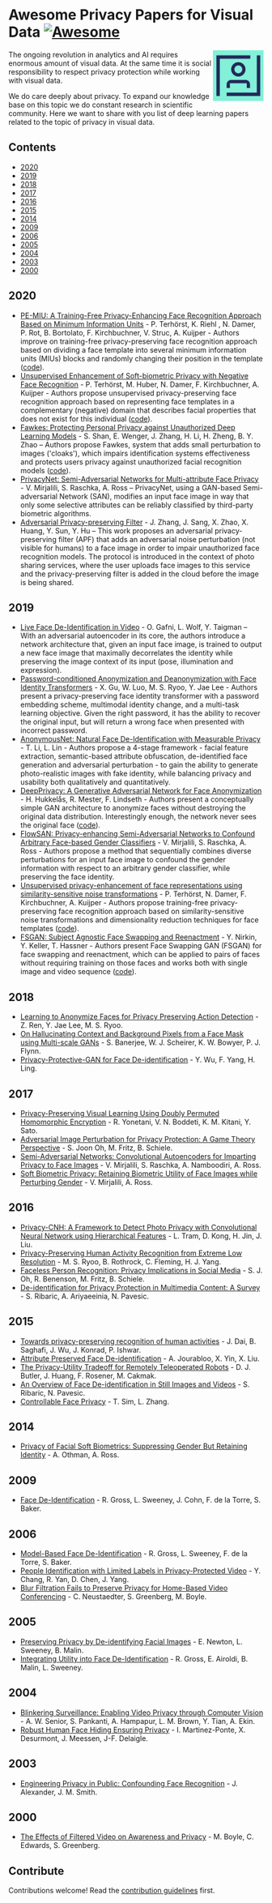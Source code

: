 # Awesome Privacy Papers for Visual Data [![Awesome](https://awesome.re/badge.svg)](https://awesome.re)

[<img src="logo.png" align="right" width="100">](https://brighter.ai)

The ongoing revolution in analytics and AI requires enormous amount of visual data. At the same time it is social responsibility to respect privacy protection while working with visual data.

We do care deeply about privacy. To expand our knowledge base on this topic we do constant research in scientific community. Here we want to share with you list of deep learning papers related to the topic of privacy in visual data.


## Contents

- [2020](#2020)
- [2019](#2019)
- [2018](#2018)
- [2017](#2017)
- [2016](#2016)
- [2015](#2015)
- [2014](#2014)
- [2009](#2009)
- [2006](#2006)
- [2005](#2005)
- [2004](#2004)
- [2003](#2003)
- [2000](#2000)


## 2020
- [PE-MIU: A Training-Free Privacy-Enhancing Face Recognition Approach Based on Minimum Information Units](https://doi.org/10.1109/ACCESS.2020.2994960) - P. Terhörst, K. Riehl , N. Damer, P. Rot, B. Bortolato, F. Kirchbuchner, V. Struc, A. Kuijper - Authors improve on training-free privacy-preserving face recognition approach based on dividing a face template into several minimum information units (MIUs) blocks and randomly changing their position in the template ([code](https://github.com/pterhoer/PrivacyPreservingFaceRecognition/blob/master/training_free/pe_miu/privacy_enhancing_miu.py)).
- [Unsupervised Enhancement of Soft-biometric Privacy with Negative Face Recognition](https://arxiv.org/abs/2002.09181) - P. Terhörst, M. Huber, N. Damer, F. Kirchbuchner, A. Kuijper - Authors propose unsupervised privacy-preserving face recognition approach based on representing face templates in a complementary (negative) domain that describes facial properties that does not exist for this individual ([code](https://github.com/pterhoer/PrivacyPreservingFaceRecognition/blob/master/unsupervised/negative_face_recognition/negative_face_recognition.py)).
- [Fawkes: Protecting Personal Privacy against Unauthorized Deep Learning Models](https://arxiv.org/abs/2002.08327) - S. Shan, E. Wenger, J. Zhang, H. Li, H. Zheng, B. Y. Zhao – Authors propose Fawkes, system that adds small perturbation to images ('cloaks'), which impairs identification systems effectiveness and protects users privacy against unauthorized facial recognition models ([code](https://github.com/Shawn-Shan/fawkes)).
- [PrivacyNet: Semi-Adversarial Networks for Multi-attribute Face Privacy](https://arxiv.org/abs/2001.00561) - V. Mirjalili, S. Raschka, A. Ross – PrivacyNet, using a GAN-based Semi-adversarial Network (SAN), modifies an input face image in way that only some selective attributes can be reliably classified by third-party biometric algorithms.
- [Adversarial Privacy-preserving Filter](https://arxiv.org/abs/2007.12861) - J. Zhang, J. Sang, X. Zhao, X. Huang, Y. Sun, Y. Hu – This work proposes an adversarial privacy-preserving filter (APF) that adds an adversarial noise perturbation (not visible for humans) to a face image in order to impair unauthorized face recognition models. The protocol is introduced in the context of photo sharing services, where the user uploads face images to this service and the privacy-preserving filter is added in the cloud before the image is being shared.

## 2019
- [Live Face De-Identification in Video](https://arxiv.org/abs/1911.08348) - O. Gafni, L. Wolf, Y. Taigman – With an adversarial autoencoder in its core, the authors introduce a network architecture that, given an input face image, is trained to output a new face image that maximally decorrelates the identity while preserving the image context of its input (pose, illumination and expression).
- [Password-conditioned Anonymization and Deanonymization with Face Identity Transformers](https://arxiv.org/abs/1911.11759) - X. Gu, W. Luo, M. S. Ryoo, Y. Jae Lee - Authors present a privacy-preserving face identity transformer with a password embedding scheme, multimodal identity change, and a multi-task learning objective. Given the right password, it has the ability to recover the original input, but will return a wrong face when presented with incorrect password.
- [AnonymousNet: Natural Face De-Identification with Measurable Privacy](https://arxiv.org/abs/1904.12620) - T. Li, L. Lin - Authors propose a 4-stage framework -  facial  feature  extraction,  semantic-based attribute obfuscation, de-identified face generation and adversarial perturbation - to gain the ability to generate photo-realistic images with fake identity, while balancing privacy and usability both qualitatively and quantitatively.
- [DeepPrivacy: A Generative Adversarial Network for Face Anonymization](https://arxiv.org/abs/1909.04538) - H. Hukkelås, R. Mester, F. Lindseth - Authors present a conceptually simple GAN architecture to anonymize faces without destroying the original data distribution. Interestingly enough, the network never sees the original face ([code](https://github.com/hukkelas/DeepPrivacy)).
- [FlowSAN: Privacy-enhancing Semi-Adversarial Networks to Confound Arbitrary Face-based Gender Classifiers](https://arxiv.org/abs/1905.01388) - V. Mirjalili, S. Raschka, A. Ross - Authors propose a method that sequentially combines diverse perturbations for an input face image to confound the gender information with respect to an arbitrary gender classifier, while preserving the face identity.
- [Unsupervised privacy-enhancement of face representations using similarity-sensitive noise transformations](https://doi.org/10.1007/s10489-019-01432-5) - P. Terhörst, N. Damer, F. Kirchbuchner, A. Kuijper - Authors propose training-free privacy-preserving face recognition approach based on similarity-sensitive noise transformations and dimensionality reduction techniques for face templates ([code](https://github.com/pterhoer/PrivacyPreservingFaceRecognition/blob/master/training_free/similiarity_sensitive_noise_transformation/similarity_sensitive_noise_transformation.py)).
- [FSGAN: Subject Agnostic Face Swapping and Reenactment](https://arxiv.org/abs/1908.05932) - Y. Nirkin, Y. Keller, T. Hassner - Authors present Face Swapping GAN (FSGAN) for face swapping and reenactment, which can be applied to pairs of faces without requiring training on those faces and works both with single image and video sequence ([code](https://github.com/YuvalNirkin/fsgan)).

## 2018
- [Learning to Anonymize Faces for Privacy Preserving Action Detection](https://arxiv.org/abs/1803.11556) - Z. Ren, Y. Jae Lee, M. S. Ryoo.
- [On Hallucinating Context and Background Pixels from a Face Mask using Multi-scale GANs](https://arxiv.org/abs/1811.07104) - S. Banerjee, W. J. Scheirer, K. W. Bowyer, P. J. Flynn.
- [Privacy-Protective-GAN for Face De-identification](https://arxiv.org/abs/1806.08906) - Y. Wu, F. Yang, H. Ling.

## 2017
- [Privacy-Preserving Visual Learning Using Doubly Permuted Homomorphic Encryption](https://arxiv.org/abs/1704.02203) - R. Yonetani, V. N. Boddeti, K. M. Kitani, Y. Sato.
- [Adversarial Image Perturbation for Privacy Protection: A Game Theory Perspective](https://arxiv.org/abs/1703.09471) - S. Joon Oh, M. Fritz, B. Schiele.
- [Semi-Adversarial Networks: Convolutional Autoencoders for Imparting Privacy to Face Images](https://arxiv.org/abs/1712.00321) - V. Mirjalili, S. Raschka, A. Namboodiri, A. Ross.
- [Soft Biometric Privacy: Retaining Biometric Utility of Face Images while Perturbing Gender](https://doi.org/10.1109/BTAS.2017.8272743) - V. Mirjalili, A. Ross.

## 2016
- [Privacy-CNH: A Framework to Detect Photo Privacy with Convolutional Neural Network using Hierarchical Features](https://www.cs.rochester.edu/u/jliu/paper/privacy-AAAI-2016.pdf) - L. Tram, D. Kong, H. Jin, J. Liu.
- [Privacy-Preserving Human Activity Recognition from Extreme Low Resolution](https://arxiv.org/abs/1604.03196) - M. S. Ryoo, B. Rothrock, C. Fleming, H. J. Yang.
- [Faceless Person Recognition: Privacy Implications in Social Media](https://arxiv.org/abs/1607.08438) - S. J. Oh, R. Benenson, M. Fritz, B. Schiele.
- [De-identification for Privacy Protection in Multimedia Content: A Survey](https://doi.org/10.1016/j.image.2016.05.020) - S. Ribaric, A. Ariyaeeinia, N. Pavesic.

## 2015
- [Towards privacy-preserving recognition of human activities](https://doi.org/10.1109/ICIP.2015.7351605) - J. Dai, B. Saghafi, J. Wu, J. Konrad, P. Ishwar.
- [Attribute Preserved Face De-identification](https://doi.org/10.1109/ICB.2015.7139096) - A. Jourabloo, X. Yin, X. Liu.
- [The Privacy-Utility Tradeoff for Remotely Teleoperated Robots](https://doi.org/10.1145/2696454.2696484) - D. J. Butler, J. Huang, F. Rosener, M. Cakmak.
- [An Overview of Face De-identification in Still Images and Videos](https://doi.org/10.1109/FG.2015.7285017) - S. Ribaric, N. Pavesic.
- [Controllable Face Privacy](https://doi.org/10.1109/FG.2015.7285018) - T. Sim, L. Zhang.

## 2014
- [Privacy of Facial Soft Biometrics: Suppressing Gender But Retaining Identity](https://doi.org/10.1007/978-3-319-16181-5_52) - A. Othman, A. Ross.

## 2009
- [Face De-Identification](https://doi.org/10.1007/978-1-84882-301-3_8) - R. Gross, L. Sweeney, J. Cohn, F. de la Torre, S. Baker.

## 2006
- [Model-Based Face De-Identification](https://doi.org/10.1109/CVPRW.2006.125) - R. Gross, L. Sweeney, F. de la Torre, S. Baker.
- [People Identification with Limited Labels in Privacy-Protected Video](https://doi.org/10.1109/ICME.2006.262703) - Y. Chang, R. Yan, D. Chen, J. Yang.
- [Blur Filtration Fails to Preserve Privacy for Home-Based Video Conferencing](https://doi.org/10.1145/1143518.1143519) - C. Neustaedter, S. Greenberg, M. Boyle.

## 2005
- [Preserving Privacy by De-identifying Facial Images](https://doi.org/10.1109/TKDE.2005.32) - E. Newton, L. Sweeney, B. Malin.
- [Integrating Utility into Face De-Identification](https://doi.org/10.1007/11767831_15) - R. Gross, E. Airoldi, B. Malin, L. Sweeney.

## 2004
- [Blinkering Surveillance: Enabling Video Privacy through Computer Vision](http://citeseerx.ist.psu.edu/viewdoc/summary?doi=10.1.1.68.4555) - A. W. Senior, S. Pankanti, A. Hampapur, L. M. Brown, Y. Tian, A. Ekin.
- [Robust Human Face Hiding Ensuring Privacy](http://citeseerx.ist.psu.edu/viewdoc/summary?doi=10.1.1.72.4758) - I. Martinez-Ponte, X. Desurmont, J. Meessen, J-F. Delaigle.

## 2003
- [Engineering Privacy in Public: Confounding Face Recognition](https://doi.org/10.1007/978-3-540-40956-4_7) - J. Alexander, J. M. Smith.

## 2000
- [The Effects of Filtered Video on Awareness and Privacy](https://doi.org/10.1145/358916.358935) - M. Boyle, C. Edwards, S. Greenberg.


## Contribute

Contributions welcome! Read the [contribution guidelines](contributing.md) first.

